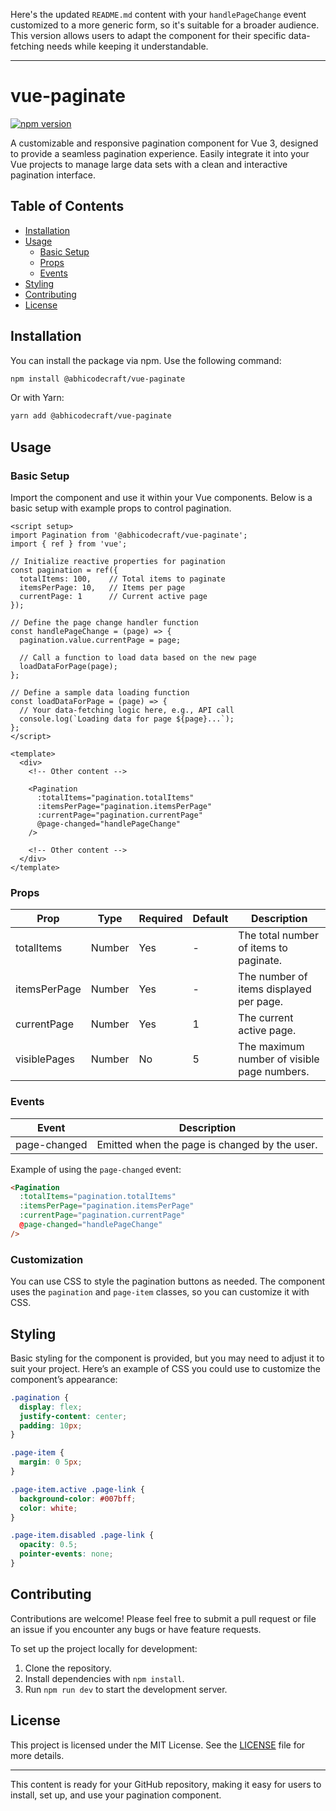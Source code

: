 Here's the updated `README.md` content with your `handlePageChange` event customized to a more generic form, so it's suitable for a broader audience. This version allows users to adapt the component for their specific data-fetching needs while keeping it understandable.

---

# vue-paginate
[![npm version](https://img.shields.io/npm/v/@abhicodecraft/vue-paginate.svg)](https://www.npmjs.com/package/@abhicodecraft/vue-paginate)


A customizable and responsive pagination component for Vue 3, designed to provide a seamless pagination experience. Easily integrate it into your Vue projects to manage large data sets with a clean and interactive pagination interface.

## Table of Contents

- [Installation](#installation)
- [Usage](#usage)
  - [Basic Setup](#basic-setup)
  - [Props](#props)
  - [Events](#events)
- [Styling](#styling)
- [Contributing](#contributing)
- [License](#license)

## Installation

You can install the package via npm. Use the following command:

```bash
npm install @abhicodecraft/vue-paginate
```

Or with Yarn:

```bash
yarn add @abhicodecraft/vue-paginate
```

## Usage

### Basic Setup

Import the component and use it within your Vue components. Below is a basic setup with example props to control pagination.

```vue
<script setup>
import Pagination from '@abhicodecraft/vue-paginate';
import { ref } from 'vue';

// Initialize reactive properties for pagination
const pagination = ref({
  totalItems: 100,    // Total items to paginate
  itemsPerPage: 10,   // Items per page
  currentPage: 1      // Current active page
});

// Define the page change handler function
const handlePageChange = (page) => {
  pagination.value.currentPage = page;
  
  // Call a function to load data based on the new page
  loadDataForPage(page);
};

// Define a sample data loading function
const loadDataForPage = (page) => {
  // Your data-fetching logic here, e.g., API call
  console.log(`Loading data for page ${page}...`);
};
</script>

<template>
  <div>
    <!-- Other content -->

    <Pagination
      :totalItems="pagination.totalItems"
      :itemsPerPage="pagination.itemsPerPage"
      :currentPage="pagination.currentPage"
      @page-changed="handlePageChange"
    />

    <!-- Other content -->
  </div>
</template>
```

### Props

| Prop         | Type    | Required | Default | Description                                       |
|--------------|---------|----------|---------|---------------------------------------------------|
| totalItems   | Number  | Yes      | -       | The total number of items to paginate.            |
| itemsPerPage | Number  | Yes      | -       | The number of items displayed per page.           |
| currentPage  | Number  | Yes      | 1       | The current active page.                          |
| visiblePages | Number  | No       | 5       | The maximum number of visible page numbers.       |

### Events

| Event        | Description                                      |
|--------------|--------------------------------------------------|
| page-changed | Emitted when the page is changed by the user.    |

Example of using the `page-changed` event:

```html
<Pagination
  :totalItems="pagination.totalItems"
  :itemsPerPage="pagination.itemsPerPage"
  :currentPage="pagination.currentPage"
  @page-changed="handlePageChange"
/>
```

### Customization

You can use CSS to style the pagination buttons as needed. The component uses the `pagination` and `page-item` classes, so you can customize it with CSS.

## Styling

Basic styling for the component is provided, but you may need to adjust it to suit your project. Here’s an example of CSS you could use to customize the component’s appearance:

```css
.pagination {
  display: flex;
  justify-content: center;
  padding: 10px;
}

.page-item {
  margin: 0 5px;
}

.page-item.active .page-link {
  background-color: #007bff;
  color: white;
}

.page-item.disabled .page-link {
  opacity: 0.5;
  pointer-events: none;
}
```

## Contributing

Contributions are welcome! Please feel free to submit a pull request or file an issue if you encounter any bugs or have feature requests.

To set up the project locally for development:

1. Clone the repository.
2. Install dependencies with `npm install`.
3. Run `npm run dev` to start the development server.

## License

This project is licensed under the MIT License. See the [LICENSE](./LICENSE) file for more details.

--- 

This content is ready for your GitHub repository, making it easy for users to install, set up, and use your pagination component.
